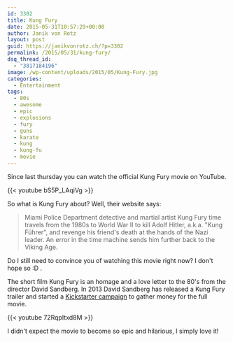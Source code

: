 ```yaml
---
id: 3302
title: Kung Fury
date: 2015-05-31T10:57:29+00:00
author: Janik von Rotz
layout: post
guid: https://janikvonrotz.ch/?p=3302
permalink: /2015/05/31/kung-fury/
dsq_thread_id:
  - "3817184196"
image: /wp-content/uploads/2015/05/Kung-Fury.jpg
categories:
  - Entertainment
tags:
  - 80s
  - awesome
  - epic
  - explosions
  - fury
  - guns
  - karate
  - kung
  - kung-fu
  - movie
---
```

Since last thursday you can watch the official Kung Fury movie on YouTube.

{{< youtube bS5P_LAqiVg >}}

So what is Kung Fury about? Well, their website says:
<!--more-->
> Miami Police Department detective and martial artist Kung Fury time travels from the 1980s to World War II to kill Adolf Hitler, a.k.a. "Kung Führer", and revenge his friend's death at the hands of the Nazi leader. An error in the time machine sends him further back to the Viking Age.

Do I still need to convince you of watching this movie right now? I don't hope so :D .

The short film Kung Fury is an homage and a love letter to the 80's from the director David Sandberg.
In 2013 David Sandberg has released a Kung Fury trailer and started a [Kickstarter campaign](https://www.kickstarter.com/projects/kungfury/kung-fury) to gather money for the full movie.

{{< youtube 72RqpItxd8M >}}

I didn't expect the movie to become so epic and hilarious, I simply love it!